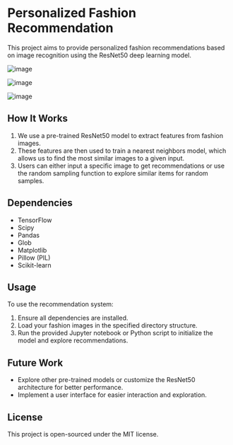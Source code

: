 # Personalized Fashion Recommendation

This project aims to provide personalized fashion recommendations based on image recognition using the ResNet50 deep learning model.

 ![image](https://github.com/muhammad-luay/Personalised-Fashion-Recommendation/assets/62732628/664e666c-50a7-47a3-8450-af4e2746a6f4)

 ![image]("https://github.com/muhammad-luay/Personalised-Fashion-Recommendation/assets/62732628/e34c1de8-d9be-462c-b2c0-224200cb7df8")

 ![image]("https://github.com/muhammad-luay/Personalised-Fashion-Recommendation/assets/62732628/be092821-3fdf-41dc-8e9d-5d13c88edf95")



## How It Works

1. We use a pre-trained ResNet50 model to extract features from fashion images.
2. These features are then used to train a nearest neighbors model, which allows us to find the most similar images to a given input.
3. Users can either input a specific image to get recommendations or use the random sampling function to explore similar items for random samples.

## Dependencies

- TensorFlow
- Scipy
- Pandas
- Glob
- Matplotlib
- Pillow (PIL)
- Scikit-learn

## Usage

To use the recommendation system:

1. Ensure all dependencies are installed.
2. Load your fashion images in the specified directory structure.
3. Run the provided Jupyter notebook or Python script to initialize the model and explore recommendations.

## Future Work

- Explore other pre-trained models or customize the ResNet50 architecture for better performance.
- Implement a user interface for easier interaction and exploration.

## License

This project is open-sourced under the MIT license.

